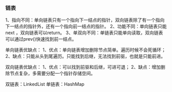 ### 链表

1、指向不同：单向链表只有一个指向下一结点的指针，双向链表除了有一个指向下一结点的指针外，还有一个指向前一结点的指针。
2、功能不同：单向链表只能next ，双向链表可以return。
3、单双向不同：单链表只能单向读取，双向链表可以通过prev()快速找到前一结点。

单向链表优缺点：
1、优点：单向链表增加删除节点简单。遍历时候不会死循环；
2、缺点：只能从头到尾遍历。只能找到后继，无法找到前驱，也就是只能前进。

双向链表优缺点：
1、优点：可以找到前驱和后继，可进可退；
2、缺点：增加删除节点复杂，多需要分配一个指针存储空间。

双链表：LinkedList
单链表：HashMap